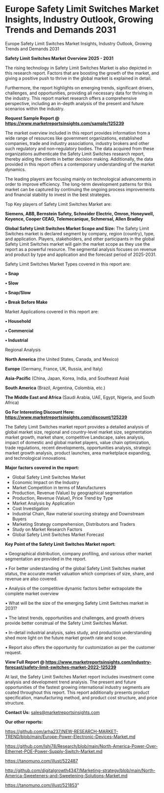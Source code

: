 # Europe Safety Limit Switches Market Insights, Industry Outlook, Growing Trends and Demands 2031
Europe Safety Limit Switches Market Insights, Industry Outlook, Growing Trends and Demands 2031

<Strong> Safety Limit Switches Market Overview 2025 - 2031</strong>

The rising technology in Safety Limit Switches Market is also depicted in this research report. Factors that are boosting the growth of the market, and giving a positive push to thrive in the global market is explained in detail.

Furthermore, the report highlights on emerging trends, significant drivers, challenges, and opportunities, providing all necessary data for thriving in the industry. This report market research offers a comprehensive perspective, including an in-depth analysis of the present and future scenarios within the industry.

<strong>Request Sample Report @ <a href=https://www.marketreportsinsights.com/sample/125239>https://www.marketreportsinsights.com/sample/125239</a></strong>

The market overview included in this report provides information from a wide range of resources like government organizations, established companies, trade and industry associations, industry brokers and other such regulatory and non-regulatory bodies. The data acquired from these organizations authenticate the Safety Limit Switches research report, thereby aiding the clients in better decision making. Additionally, the data provided in this report offers a contemporary understanding of the market dynamics.

The leading players are focusing mainly on technological advancements in order to improve efficiency. The long-term development patterns for this market can be captured by continuing the ongoing process improvements and financial stability to invest in the best strategies.

Top Key players of Safety Limit Switches Market are:

<strong>Siemens, ABB, Bernstein Safety, Schneider Electric, Omron, Honeywell, Keyence, Cooper CEAG, Telemecanique, Schmersal, Allen Bradley</strong>

<strong><b>Global Safety Limit Switches Market Scope and Size:</b></strong>
The Safety Limit Switches market is declared segment by company, region (country), type, and application. Players, stakeholders, and other participants in the global Safety Limit Switches market will gain the market scope as they use the report as a powerful resource. The segmental analysis focuses on revenue and product by type and application and the forecast period of 2025-2031.

Safety Limit Switches Market Types covered in this report are:

<strong>• Snap

• Slow

• Snap/Slow

• Break Before Make</strong>

Market Applications covered in this report are:

<strong>• Household

• Commercial

• Industrial</strong> 

Regional Analysis

<strong>North America</strong> (the United States, Canada, and Mexico)

<strong>Europe</strong> (Germany, France, UK, Russia, and Italy)

<strong>Asia-Pacific</strong> (China, Japan, Korea, India, and Southeast Asia)

<strong>South America</strong> (Brazil, Argentina, Colombia, etc.)

<strong>The Middle East and Africa</strong> (Saudi Arabia, UAE, Egypt, Nigeria, and South Africa)

<strong>Go For Interesting Discount Here: <a href=https://www.marketreportsinsights.com/discount/125239>https://www.marketreportsinsights.com/discount/125239</a></strong>

The Safety Limit Switches market report provides a detailed analysis of global market size, regional and country-level market size, segmentation market growth, market share, competitive Landscape, sales analysis, impact of domestic and global market players, value chain optimization, trade regulations, recent developments, opportunities analysis, strategic market growth analysis, product launches, area marketplace expanding, and technological innovations.

<strong><b>Major factors covered in the report:</b></strong>
<ul>
  <li>Global Safety Limit Switches Market </li>
  <li>Economic Impact on the Industry</li>
  <li>Market Competition in terms of Manufacturers</li>
  <li>Production, Revenue (Value) by geographical segmentation</li>
  <li>Production, Revenue (Value), Price Trend by Type</li>
  <li>Market Analysis by Application</li>
  <li>Cost Investigation</li>
  <li>Industrial Chain, Raw material sourcing strategy and Downstream Buyers</li>
  <li>Marketing Strategy comprehension, Distributors and Traders</li>
  <li>Study on Market Research Factors</li>
  <li>Global Safety Limit Switches Market Forecast</li>
</ul>

<strong><b>Key Point of the Safety Limit Switches Market report:</b></strong>

• Geographical distribution, company profiling, and various other market segmentation are provided in the report.

• For better understanding of the global Safety Limit Switches market status, the accurate market valuation which comprises of size, share, and revenue are also covered.

• Analysis of the competitive dynamic factors better extrapolate the complete market overview

• What will be the size of the emerging Safety Limit Switches market in 2031?

• The latest trends, opportunities and challenges, and growth drivers provide better construal of the Safety Limit Switches Market.

• In-detail industrial analysis, sales study, and production understanding shed more light on the future market growth rate and scope.

• Report also offers the opportunity for customization as per the customer request.

<strong><b>View Full Report @ <a href=https://www.marketreportsinsights.com/industry-forecast/safety-limit-switches-market-2022-125239>https://www.marketreportsinsights.com/industry-forecast/safety-limit-switches-market-2022-125239</a></b></strong>


At last, the Safety Limit Switches Market report includes investment come analysis and development trend analysis. The present and future opportunities of the fastest growing international industry segments are coated throughout this report. This report additionally presents product specification, manufacturing method, and product cost structure, and price structure.

<strong>Contact Us:</strong>
sales@marketreportsinsights.com

<strong>Our other reports:</strong>

<a href=https://github.com/arha237/NEW-RESEARCH-MARKET-TREND/blob/main/Europe-Power-Electronic-Devices-Market.md>https://github.com/arha237/NEW-RESEARCH-MARKET-TREND/blob/main/Europe-Power-Electronic-Devices-Market.md</a>

<a href=https://github.com/Ishi78/Research/blob/main/North-America-Power-Over-Ethernet-POE-Power-Supply-Switch-Market.md>https://github.com/Ishi78/Research/blob/main/North-America-Power-Over-Ethernet-POE-Power-Supply-Switch-Market.md</a>

<a href=https://tanomuno.com/illust/522487>https://tanomuno.com/illust/522487</a>

<a href=http://github.com/digitalgrowth4347/Marketing-strategy/blob/main/North-America-Sweeteners-and-Sweetening-Solutions-Market.md>http://github.com/digitalgrowth4347/Marketing-strategy/blob/main/North-America-Sweeteners-and-Sweetening-Solutions-Market.md</a>

<a href=https://tanomuno.com/illust/521853>https://tanomuno.com/illust/521853</a>"
